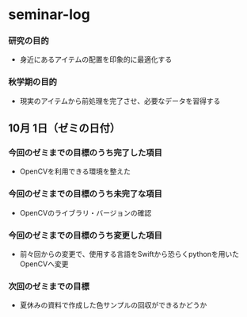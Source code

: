 # seminar-log
### 研究の目的
* 身近にあるアイテムの配置を印象的に最適化する
### 秋学期の目的
* 現実のアイテムから前処理を完了させ、必要なデータを習得する

## 10月 1日（ゼミの日付）
### 今回のゼミまでの目標のうち完了した項目
* OpenCVを利用できる環境を整えた

### 今回のゼミまでの目標のうち未完了な項目
* OpenCVのライブラリ・バージョンの確認 

### 今回のゼミまでの目標のうち変更した項目
* 前々回からの変更で、使用する言語をSwiftから恐らくpythonを用いたOpenCVへ変更

### 次回のゼミまでの目標
* 夏休みの資料で作成した色サンプルの回収ができるかどうか
